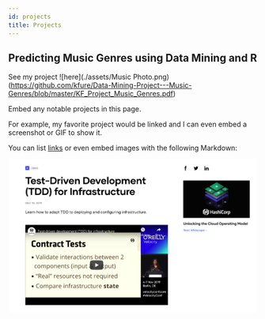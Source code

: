 ```yaml
---
id: projects
title: Projects
---
```


## Predicting Music Genres using Data Mining and R

See my project ![here](./assets/Music Photo.png)(https://github.com/kfure/Data-Mining-Project---Music-Genres/blob/master/KF_Project_Music_Genres.pdf)







Embed any notable projects in this page.

For example, my favorite project would be linked and I can even embed
a screenshot or GIF to show it.

You can list [links](https://www.hashicorp.com/resources/test-driven-development-tdd-for-infrastructure)
or even embed images with the following Markdown:

![Add alternate text for image](./assets/rosemary.png)
